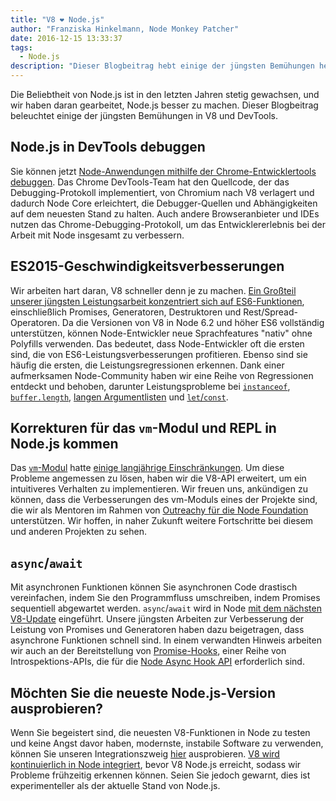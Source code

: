 ```yaml
---
title: "V8 ❤️ Node.js"
author: "Franziska Hinkelmann, Node Monkey Patcher"
date: 2016-12-15 13:33:37
tags:
  - Node.js
description: "Dieser Blogbeitrag hebt einige der jüngsten Bemühungen hervor, Node.js in V8 und Chrome DevTools besser zu unterstützen."
---
```

Die Beliebtheit von Node.js ist in den letzten Jahren stetig gewachsen, und wir haben daran gearbeitet, Node.js besser zu machen. Dieser Blogbeitrag beleuchtet einige der jüngsten Bemühungen in V8 und DevTools.

## Node.js in DevTools debuggen

Sie können jetzt [Node-Anwendungen mithilfe der Chrome-Entwicklertools debuggen](https://medium.com/@paul_irish/debugging-node-js-nightlies-with-chrome-devtools-7c4a1b95ae27#.knjnbsp6t). Das Chrome DevTools-Team hat den Quellcode, der das Debugging-Protokoll implementiert, von Chromium nach V8 verlagert und dadurch Node Core erleichtert, die Debugger-Quellen und Abhängigkeiten auf dem neuesten Stand zu halten. Auch andere Browseranbieter und IDEs nutzen das Chrome-Debugging-Protokoll, um das Entwicklererlebnis bei der Arbeit mit Node insgesamt zu verbessern.

<!--truncate-->
## ES2015-Geschwindigkeitsverbesserungen

Wir arbeiten hart daran, V8 schneller denn je zu machen. [Ein Großteil unserer jüngsten Leistungsarbeit konzentriert sich auf ES6-Funktionen](/blog/v8-release-56), einschließlich Promises, Generatoren, Destruktoren und Rest/Spread-Operatoren. Da die Versionen von V8 in Node 6.2 und höher ES6 vollständig unterstützen, können Node-Entwickler neue Sprachfeatures "nativ" ohne Polyfills verwenden. Das bedeutet, dass Node-Entwickler oft die ersten sind, die von ES6-Leistungsverbesserungen profitieren. Ebenso sind sie häufig die ersten, die Leistungsregressionen erkennen. Dank einer aufmerksamen Node-Community haben wir eine Reihe von Regressionen entdeckt und behoben, darunter Leistungsprobleme bei [`instanceof`](https://github.com/nodejs/node/issues/9634), [`buffer.length`](https://github.com/nodejs/node/issues/9006), [langen Argumentlisten](https://github.com/nodejs/node/pull/9643) und [`let`/`const`](https://github.com/nodejs/node/issues/9729).

## Korrekturen für das `vm`-Modul und REPL in Node.js kommen

Das [`vm`-Modul](https://nodejs.org/dist/latest-v7.x/docs/api/vm.html) hatte [einige langjährige Einschränkungen](https://github.com/nodejs/node/issues/6283). Um diese Probleme angemessen zu lösen, haben wir die V8-API erweitert, um ein intuitiveres Verhalten zu implementieren. Wir freuen uns, ankündigen zu können, dass die Verbesserungen des vm-Moduls eines der Projekte sind, die wir als Mentoren im Rahmen von [Outreachy für die Node Foundation](https://nodejs.org/en/foundation/outreachy/) unterstützen. Wir hoffen, in naher Zukunft weitere Fortschritte bei diesem und anderen Projekten zu sehen.

## `async`/`await`

Mit asynchronen Funktionen können Sie asynchronen Code drastisch vereinfachen, indem Sie den Programmfluss umschreiben, indem Promises sequentiell abgewartet werden. `async`/`await` wird in Node [mit dem nächsten V8-Update](https://github.com/nodejs/node/pull/9618) eingeführt. Unsere jüngsten Arbeiten zur Verbesserung der Leistung von Promises und Generatoren haben dazu beigetragen, dass asynchrone Funktionen schnell sind. In einem verwandten Hinweis arbeiten wir auch an der Bereitstellung von [Promise-Hooks](https://bugs.chromium.org/p/v8/issues/detail?id=4643), einer Reihe von Introspektions-APIs, die für die [Node Async Hook API](https://github.com/nodejs/node-eps/pull/18) erforderlich sind.

## Möchten Sie die neueste Node.js-Version ausprobieren?

Wenn Sie begeistert sind, die neuesten V8-Funktionen in Node zu testen und keine Angst davor haben, modernste, instabile Software zu verwenden, können Sie unseren Integrationszweig [hier](https://github.com/v8/node/tree/vee-eight-lkgr) ausprobieren. [V8 wird kontinuierlich in Node integriert](https://ci.chromium.org/p/v8/builders/luci.v8.ci/V8%20Linux64%20-%20node.js%20integration), bevor V8 Node.js erreicht, sodass wir Probleme frühzeitig erkennen können. Seien Sie jedoch gewarnt, dies ist experimenteller als der aktuelle Stand von Node.js.
